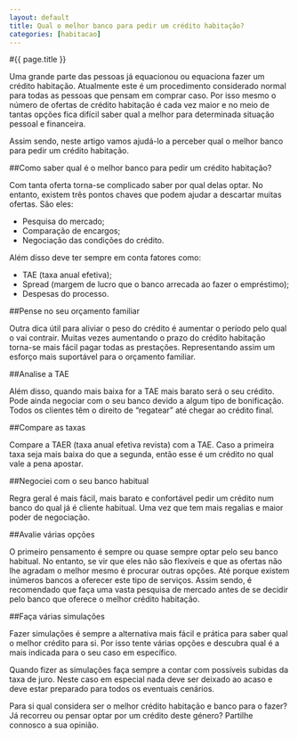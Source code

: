 ```yaml
---
layout: default
title: Qual o melhor banco para pedir um crédito habitação?
categories: [habitacao]
---
```


#{{ page.title }}

Uma grande parte das pessoas já equacionou ou equaciona fazer um crédito habitação. Atualmente este é um procedimento considerado normal para todas as pessoas que pensam em comprar caso. Por isso mesmo o número de ofertas de crédito habitação é cada vez maior e no meio de tantas opções fica difícil saber qual a melhor para determinada situação pessoal e financeira.

Assim sendo, neste artigo vamos ajudá-lo a perceber qual o melhor banco para pedir um crédito habitação.

##Como saber qual é o melhor banco para pedir um crédito habitação?

Com tanta oferta torna-se complicado saber por qual delas optar. No entanto, existem três pontos chaves que podem ajudar a descartar muitas ofertas. São eles:

* Pesquisa do mercado;
* Comparação de encargos;
* Negociação das condições do crédito.

Além disso deve ter sempre em conta fatores como:

* TAE (taxa anual efetiva);
* Spread (margem de lucro que o banco arrecada ao fazer o empréstimo);
* Despesas do processo.

##Pense no seu orçamento familiar

Outra dica útil para aliviar o peso do crédito é aumentar o período pelo qual o vai contrair. Muitas vezes aumentando o prazo do crédito habitação torna-se mais fácil pagar todas as prestações. Representando assim um esforço mais suportável para o orçamento familiar.

##Analise a TAE

Além disso, quando mais baixa for a TAE mais barato será o seu crédito. Pode ainda negociar com o seu banco devido a algum tipo de bonificação. Todos os clientes têm o direito de “regatear” até chegar ao crédito final.

##Compare as taxas

Compare a TAER (taxa anual efetiva revista) com a TAE. Caso a primeira taxa seja mais baixa do que a segunda, então esse é um crédito no qual vale a pena apostar.

##Negociei com o seu banco habitual

Regra geral é mais fácil, mais barato e confortável pedir um crédito num banco do qual já é cliente habitual. Uma vez que tem mais regalias e maior poder de negociação.

##Avalie várias opções

O primeiro pensamento é sempre ou quase sempre optar pelo seu banco habitual. No entanto, se vir que eles não são flexíveis e que as ofertas não lhe agradam o melhor mesmo é procurar outras opções. Até porque existem inúmeros bancos a oferecer este tipo de serviços. Assim sendo, é recomendado que faça uma vasta pesquisa de mercado antes de se decidir pelo banco que oferece o melhor crédito habitação.

##Faça várias simulações

Fazer simulações é sempre a alternativa mais fácil e prática para saber qual o melhor crédito para si. Por isso tente várias opções e descubra qual é a mais indicada para o seu caso em específico.

Quando fizer as simulações faça sempre a contar com possíveis subidas da taxa de juro. Neste caso em especial nada deve ser deixado ao acaso e deve estar preparado para todos os eventuais cenários.

Para si qual considera ser o melhor crédito habitação e banco para o fazer? Já recorreu ou pensar optar por um crédito deste género? Partilhe connosco a sua opinião.
